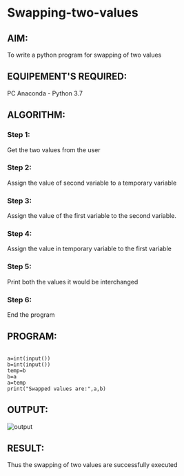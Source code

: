 # Swapping-two-values
## AIM:
To write a python program for swapping of two values
## EQUIPEMENT'S REQUIRED: 
PC
Anaconda - Python 3.7
## ALGORITHM: 
### Step 1:
Get the two values from the user
### Step 2: 
Assign the value of second variable to a temporary variable 
### Step 3: 
Assign the value of the first variable to the second variable.
### Step 4:  
Assign the value in temporary variable to the first variable
### Step 5: 
Print both the values it would be interchanged
### Step 6: 
End the program
## PROGRAM:
```

a=int(input())
b=int(input())
temp=b
b=a
a=temp
print("Swapped values are:",a,b)
```

## OUTPUT:
![output](![output](https://github.com/Narendran-sec/Swapping-two-values/assets/147473131/662b93a5-8a04-41cf-ac1e-208c03abd8c7)
)
## RESULT:
Thus the swapping of two values are successfully executed



